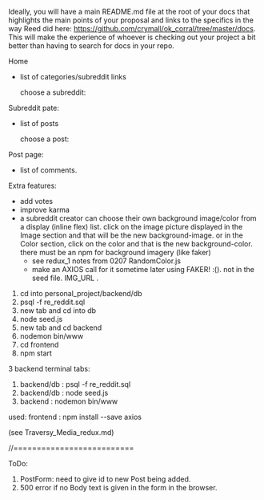 Ideally, you will have a main README.md file at the root of your docs that highlights the main points of your proposal and links to the specifics in the way Reed did here: https://github.com/crymall/ok_corral/tree/master/docs. This will make the experience of whoever is checking out your project a bit better than having to search for docs in your repo.


Home
- list of categories/subreddit links

    choose a subreddit:

Subreddit pate:
- list of posts

    choose a post:

Post page:
- list of comments.


Extra features:
- add votes
- improve karma
- a subreddit creator can choose their own background image/color from a display (inline flex) list. click on the image picture displayed in the Image section and that will be the new background-image.
or in the Color section, click on the color and that is the new background-color.
there must be an npm for background imagery (like faker)
  - see redux_1 notes from 0207 RandomColor.js
  - make an AXIOS call for it sometime later using FAKER! :(). not in the seed file. IMG_URL .

1. cd into personal_project/backend/db
1. psql -f re_reddit.sql
2. new tab and cd into db
2. node seed.js
3. new tab and cd backend
3. nodemon bin/www
4. cd frontend
4. npm start

3 backend terminal tabs:
1. backend/db : psql -f re_reddit.sql
2. backend/db : node seed.js
3. backend : nodemon bin/www


used:
frontend : npm install --save axios

(see Traversy_Media_redux.md)





//==========================

ToDo:
1. PostForm: need to give id to new Post being added.
2. 500 error if no Body text is given in the form in the browser.
